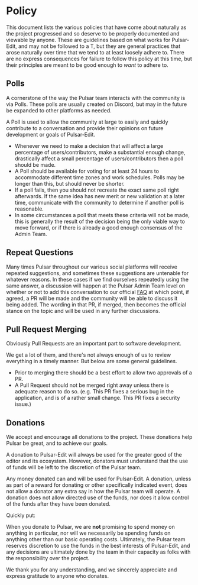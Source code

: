 # Policy

This document lists the various policies that have come about naturally as the project progressed and so deserve to be properly documented and viewable by anyone. These are guidelines based on what works for Pulsar-Edit, and may not be followed to a T, but they are general practices that arose naturally over time that we tend to at least loosely adhere to. There are no express consequences for failure to follow this policy at this time, but their principles are meant to be good enough to _want_ to adhere to.

## Polls

A cornerstone of the way the Pulsar team interacts with the community is via Polls. These polls are usually created on Discord, but may in the future be expanded to other platforms as needed.

A Poll is used to allow the community at large to easily and quickly contribute to a conversation and provide their opinions on future development or goals of Pulsar-Edit.

* Whenever we need to make a decision that will affect a large percentage of users/contributors, make a substantial enough change, drastically affect a small percentage of users/contributors then a poll should be made.
* A Poll should be available for voting for at least 24 hours to accommodate different time zones and work schedules. Polls may be longer than this, but should never be shorter.
* If a poll fails, then you should not recreate the exact same poll right afterwards. If the same idea has new merit or new validation at a later time, communicate with the community to determine if another poll is reasonable.
* In some circumstances a poll that meets these criteria will not be made, this is generally the result of the decision being the only viable way to move forward, or if there is already a good enough consensus of the Admin Team.

## Repeat Questions

Many times Pulsar throughout our various social platforms will receive repeated suggestions, and sometimes these suggestions are untenable for whatever reasons. In these cases if we find ourselves repeatedly using the same answer, a discussion will happen at the Pulsar Admin Team level on whether or not to add this conversation to our official [FAQ](https://github.com/pulsar-edit/.github/blob/main/FAQ.md) at which point, if agreed, a PR will be made and the community will be able to discuss it being added. The wording in that PR, if merged, then becomes the official stance on the topic and will be used in any further discussions.

## Pull Request Merging

Obviously Pull Requests are an important part to software development.

We get a lot of them, and there's not always enough of us to review everything in a timely manner. But below are some general guidelines.

* Prior to merging there should be a best effort to allow two approvals of a PR.
* A Pull Request should not be merged right away unless there is adequate reason to do so. (e.g. This PR fixes a serious bug in the application, and is of a rather small change. This PR fixes a security issue.)

## Donations

We accept and encourage all donations to the project. These donations help Pulsar be great, and to achieve our goals.

A donation to Pulsar-Edit will always be used for the greater good of the editor and its ecosystem. However, donators must understand that the use of funds will be left to the discretion of the Pulsar team.

Any money donated can and will be used for Pulsar-Edit. A donation, unless as part of a reward for donating or other specifically indicated event, does not allow a donator any extra say in how the Pulsar team will operate. A donation does not allow directed use of the funds, nor does it allow control of the funds after they have been donated.

Quickly put:

When you donate to Pulsar, we are __not__ promising to spend money on anything in particular, nor will we necessarily be spending funds on anything other than our basic operating costs. Ultimately, the Pulsar team reserves discretion to use the funds in the best interests of Pulsar-Edit, and any decisions are ultimately done by the team in their capacity as folks with the responsibility over the project.

We thank you for any understanding, and we sincerely appreciate and express gratitude to anyone who donates.
